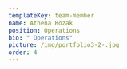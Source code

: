 ```yaml
---
templateKey: team-member
name: Athena Bozak
position: Operations
bio: " Operations"
picture: /img/portfolio3-2-.jpg
order: 4
---
```

